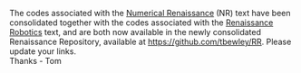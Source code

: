 The codes associated with the <a href="http://robotics.ucsd.edu/RR.pdf">Numerical Renaissance</a> (NR) text have been consolidated together with the codes associated with the <a href="http://robotics.ucsd.edu/RR.pdf">Renaissance Robotics</a> text, and are both now available in the newly consolidated Renaissance Repository, available at https://github.com/tbewley/RR.  Please update your links.</BR>
Thanks - Tom